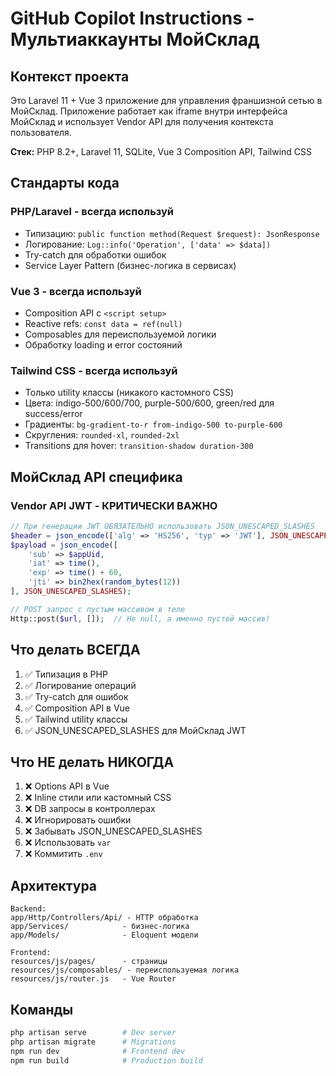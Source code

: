 # GitHub Copilot Instructions - Мультиаккаунты МойСклад

## Контекст проекта

Это Laravel 11 + Vue 3 приложение для управления франшизной сетью в МойСклад.
Приложение работает как iframe внутри интерфейса МойСклад и использует Vendor API для получения контекста пользователя.

**Стек:** PHP 8.2+, Laravel 11, SQLite, Vue 3 Composition API, Tailwind CSS

## Стандарты кода

### PHP/Laravel - всегда используй
- Типизацию: `public function method(Request $request): JsonResponse`
- Логирование: `Log::info('Operation', ['data' => $data])`
- Try-catch для обработки ошибок
- Service Layer Pattern (бизнес-логика в сервисах)

### Vue 3 - всегда используй
- Composition API с `<script setup>`
- Reactive refs: `const data = ref(null)`
- Composables для переиспользуемой логики
- Обработку loading и error состояний

### Tailwind CSS - всегда используй
- Только utility классы (никакого кастомного CSS)
- Цвета: indigo-500/600/700, purple-500/600, green/red для success/error
- Градиенты: `bg-gradient-to-r from-indigo-500 to-purple-600`
- Скругления: `rounded-xl`, `rounded-2xl`
- Transitions для hover: `transition-shadow duration-300`

## МойСклад API специфика

### Vendor API JWT - КРИТИЧЕСКИ ВАЖНО
```php
// При генерации JWT ОБЯЗАТЕЛЬНО использовать JSON_UNESCAPED_SLASHES
$header = json_encode(['alg' => 'HS256', 'typ' => 'JWT'], JSON_UNESCAPED_SLASHES);
$payload = json_encode([
    'sub' => $appUid,
    'iat' => time(),
    'exp' => time() + 60,
    'jti' => bin2hex(random_bytes(12))
], JSON_UNESCAPED_SLASHES);

// POST запрос с пустым массивом в теле
Http::post($url, []);  // Не null, а именно пустой массив!
```

## Что делать ВСЕГДА
1. ✅ Типизация в PHP
2. ✅ Логирование операций
3. ✅ Try-catch для ошибок
4. ✅ Composition API в Vue
5. ✅ Tailwind utility классы
6. ✅ JSON_UNESCAPED_SLASHES для МойСклад JWT

## Что НЕ делать НИКОГДА
1. ❌ Options API в Vue
2. ❌ Inline стили или кастомный CSS
3. ❌ DB запросы в контроллерах
4. ❌ Игнорировать ошибки
5. ❌ Забывать JSON_UNESCAPED_SLASHES
6. ❌ Использовать `var`
7. ❌ Коммитить `.env`

## Архитектура

```
Backend:
app/Http/Controllers/Api/ - HTTP обработка
app/Services/            - бизнес-логика
app/Models/              - Eloquent модели

Frontend:
resources/js/pages/      - страницы
resources/js/composables/ - переиспользуемая логика
resources/js/router.js   - Vue Router
```

## Команды

```bash
php artisan serve        # Dev server
php artisan migrate      # Migrations
npm run dev              # Frontend dev
npm run build            # Production build
```
